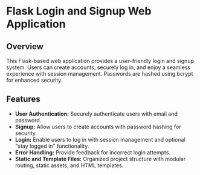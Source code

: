 # Flask Login and Signup Web Application

## Overview

This Flask-based web application provides a user-friendly login and signup system. Users can create accounts, securely log in, and enjoy a seamless experience with session management. Passwords are hashed using bcrypt for enhanced security.

## Features

- **User Authentication:** Securely authenticate users with email and password.
- **Signup:** Allow users to create accounts with password hashing for security.
- **Login:** Enable users to log in with session management and optional "stay logged in" functionality.
- **Error Handling:** Provide feedback for incorrect login attempts.
- **Static and Template Files:** Organized project structure with modular routing, static assets, and HTML templates.
